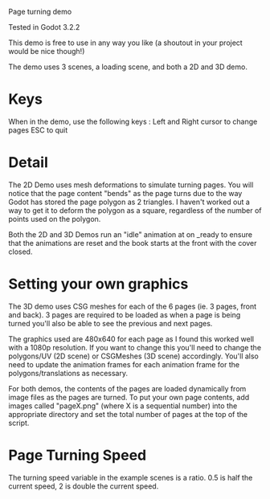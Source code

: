 Page turning demo

Tested in Godot 3.2.2

This demo is free to use in any way you like (a shoutout in your project would be nice though!)

The demo uses 3 scenes, a loading scene, and both a 2D and 3D demo.

Keys
====
When in the demo, use the following keys : 
Left and Right cursor to change pages
ESC to quit

Detail
======
The 2D Demo uses mesh deformations to simulate turning pages. You will notice that the page content "bends" as the page turns due to the way Godot has stored the page polygon as 2 triangles. I haven't worked out a way to get it to deform the polygon as a square, regardless of the number of points used on the polygon.

Both the 2D and 3D Demos run an "idle" animation at on _ready to ensure that the animations are reset and the book starts at the front with the cover closed.

Setting your own graphics
=========================
The 3D demo uses CSG meshes for each of the 6 pages (ie. 3 pages, front and back). 3 pages are required to be loaded as when a page is being turned you'll also be able to see the previous and next pages.

The graphics used are 480x640 for each page as I found this worked well with a 1080p resolution. If you want to change this you'll need to change the polygons/UV (2D scene) or CSGMeshes (3D scene) accordingly. You'll also need to update the animation frames for each animation frame for the polygons/translations as necessary.

For both demos, the contents of the pages are loaded dynamically from image files as the pages are turned. To put your own page contents, add images called "pageX.png" (where X is a sequential number) into the appropriate directory and set the total number of pages at the top of the script. 

Page Turning Speed
==================
The turning speed variable in the example scenes is a ratio. 0.5 is half the current speed, 2 is double the current speed.